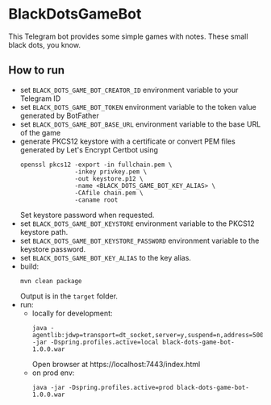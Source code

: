 # BlackDotsGameBot
This Telegram bot provides some simple games with notes. These small black dots, you know.

## How to run
* set `BLACK_DOTS_GAME_BOT_CREATOR_ID` environment variable to your Telegram ID
* set `BLACK_DOTS_GAME_BOT_TOKEN` environment variable to the token value generated by BotFather
* set `BLACK_DOTS_GAME_BOT_BASE_URL` environment variable to the base URL of the game
* generate PKCS12 keystore with a certificate or convert PEM files generated by Let's Encrypt Certbot using 
  ```
  openssl pkcs12 -export -in fullchain.pem \
                 -inkey privkey.pem \
                 -out keystore.p12 \
                 -name <BLACK_DOTS_GAME_BOT_KEY_ALIAS> \
                 -CAfile chain.pem \
                 -caname root
  ```
  Set keystore password when requested.
* set `BLACK_DOTS_GAME_BOT_KEYSTORE` environment variable to the PKCS12 keystore path.
* set `BLACK_DOTS_GAME_BOT_KEYSTORE_PASSWORD` environment variable to the keystore password.
* set `BLACK_DOTS_GAME_BOT_KEY_ALIAS` to the key alias.
* build:
  ```
  mvn clean package
  ```
  Output is in the `target` folder.
* run:
  * locally for development:
    ```
    java -agentlib:jdwp=transport=dt_socket,server=y,suspend=n,address=5005 -jar -Dspring.profiles.active=local black-dots-game-bot-1.0.0.war
    ```
    Open browser at https://localhost:7443/index.html
  * on prod env:
    ```
    java -jar -Dspring.profiles.active=prod black-dots-game-bot-1.0.0.war
    ```
